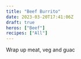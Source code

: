 ```yaml
---
title: "Beef Burrito"
date: 2023-03-20T17:41:06Z
draft: true
heros: ["Beef"]
recipes: ["All"]
---
```


Wrap up meat, veg and guac
